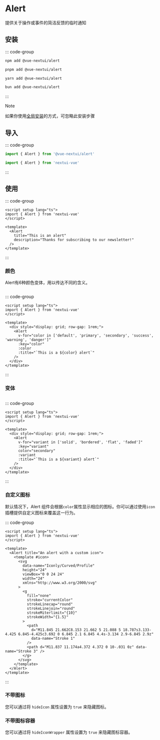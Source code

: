 <script setup>
import { Alert } from 'nextui-vue'
</script>

# Alert
提供关于操作或事件的简洁反馈的临时通知

## 安装
::: code-group
```sh [npm]
npm add @vue-nextui/alert
```
```sh [pnpm]
pnpm add @vue-nextui/alert
```
```sh [yarn]
yarn add @vue-nextui/alert
```
```sh [bun]
bun add @vue-nextui/alert
```
:::

> [!NOTE]
> 如果你使用[全局安装](/guide/installation#全局安装)的方式，可忽略此安装步骤

## 导入
::: code-group
```js [按需导入]
import { Alert } from '@vue-nextui/alert'
```
```js [全局导入]
import { Alert } from 'nextui-vue'
```
:::

## 使用

<Alert title="This is an alert" description="Thanks for subscribing to our newsletter!" />

::: code-group
```vue [示例代码]
<script setup lang="ts">
import { Alert } from 'nextui-vue'
</script>

<template>
  <Alert
    title="This is an alert"
    description="Thanks for subscribing to our newsletter!"
  />
</template>
```
:::

### 颜色
Alert有6种颜色变体，用以传达不同的含义。

<div style="display: grid; row-gap: 1rem;">
  <Alert v-for="color in ['default', 'primary', 'secondary', 'success', 'warning', 'danger']" :key="color" :color :title="`This is a ${color} alert`" />
</div>

::: code-group
```vue [示例代码]
<script setup lang="ts">
import { Alert } from 'nextui-vue'
</script>

<template>
  <div style="display: grid; row-gap: 1rem;">
    <Alert
      v-for="color in ['default', 'primary', 'secondary', 'success', 'warning', 'danger']"
      :key="color"
      :color
      :title="`This is a ${color} alert`"
    />
  </div>
</template>
```
:::

### 变体

<div style="display: grid; row-gap: 1rem;">
  <Alert
   v-for="variant in ['solid', 'bordered', 'flat', 'faded']"
   :key="variant"
   :variant color="secondary"
   :title="`This is a ${variant} alert`" />
</div>

::: code-group
```vue [示例代码]
<script setup lang="ts">
import { Alert } from 'nextui-vue'
</script>

<template>
  <div style="display: grid; row-gap: 1rem;">
    <Alert
      v-for="variant in ['solid', 'bordered', 'flat', 'faded']"
      :key="variant"
      color="secondary"
      :variant
      :title="`This is a ${variant} alert`"
    />
  </div>
</template>
```
:::

### 自定义图标

默认情况下，Alert 组件会根据`color`属性显示相应的图标。你可以通过使用`icon`插槽提供自定义图标来覆盖这一行为。

<Alert title="An alert with a custom icon">
  <template #icon>
    <svg
      data-name="Iconly/Curved/Profile"
      height="24"
      viewBox="0 0 24 24"
      width="24"
      xmlns="http://www.w3.org/2000/svg"
    >
      <g
        fill="none"
        stroke="currentColor"
        strokeLinecap="round"
        strokeLinejoin="round"
        strokeMiterlimit={10}
        strokeWidth={1.5}
      >
        <path
          d="M11.845 21.662C8.153 21.662 5 21.088 5 18.787s3.133-4.425 6.845-4.425c3.692 0 6.845 2.1 6.845 4.4s-3.134 2.9-6.845 2.9z"
          data-name="Stroke 1"
        />
        <path d="M11.837 11.174a4.372 4.372 0 10-.031 0z" data-name="Stroke 3" />
      </g>
    </svg>
  </template>
</Alert>

::: code-group
```vue [示例代码]
<script setup lang="ts">
import { Alert } from 'nextui-vue'
</script>

<template>
  <Alert title="An alert with a custom icon">
    <template #icon>
      <svg
        data-name="Iconly/Curved/Profile"
        height="24"
        viewBox="0 0 24 24"
        width="24"
        xmlns="http://www.w3.org/2000/svg"
      >
        <g
          fill="none"
          stroke="currentColor"
          strokeLinecap="round"
          strokeLinejoin="round"
          strokeMiterlimit="{10}"
          strokeWidth="{1.5}"
        >
          <path
            d="M11.845 21.662C8.153 21.662 5 21.088 5 18.787s3.133-4.425 6.845-4.425c3.692 0 6.845 2.1 6.845 4.4s-3.134 2.9-6.845 2.9z"
            data-name="Stroke 1"
          />
          <path d="M11.837 11.174a4.372 4.372 0 10-.031 0z" data-name="Stroke 3" />
        </g>
      </svg>
    </template>
  </Alert>
</template>
```
:::

### 不带图标

您可以通过将 `hideIcon` 属性设置为 `true` 来隐藏图标。

<Alert
  hideIcon
  color="success"
  description="Thanks for subscribing to our newsletter!"
  title="This is an alert"
  variant="faded"
/>

### 不带图标容器

您可以通过将 `hideIconWrapper` 属性设置为 `true` 来隐藏图标容器。

<Alert
  hideIconWrapper
  color="secondary"
  description="This is a bordered variant alert"
  title="Bordered Alert"
  variant="bordered"
/>
